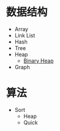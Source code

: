 # 数据结构
+ Array
+ Link List
+ Hash
+ Tree
+ Heap
    - [Binary Heap](./heap/binary-heap.md)
+ Graph


# 算法
+ Sort
    - Heap
    - Quick